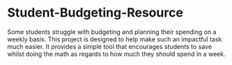 # Student-Budgeting-Resource
Some students struggle with budgeting and planning their spending on a weekly basis. This project is designed to help make such an impactful task much easier. It provides a simple tool that encourages students to save whilst doing the math as regards to how much they should spend in a week.

